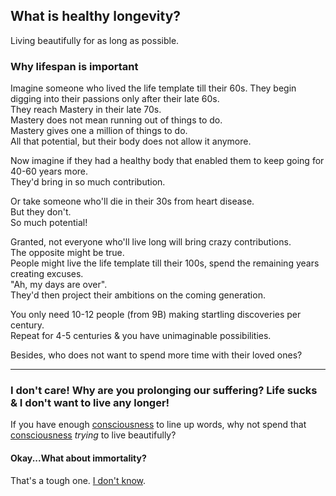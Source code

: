 ## What is healthy longevity?
Living beautifully for as long as possible.

### Why lifespan is important
Imagine someone who lived the life template till their 60s. They begin digging into their passions only after their late 60s.  
They reach Mastery in their late 70s.   
Mastery does not mean running out of things to do.  
Mastery gives one a million of things to do.  
All that potential, but their body does not allow it anymore.

Now imagine if they had a healthy body that enabled them to keep going for 40-60 years more.  
They'd bring in so much contribution.

Or take someone who'll die in their 30s from heart disease.   
But they don't.  
So much potential!

Granted, not everyone who'll live long will bring crazy contributions.   
The opposite might be true.   
People might live the life template till their 100s, spend the remaining years creating excuses.    
"Ah, my days are over".  
They'd then project their ambitions on the coming generation.

You only need 10-12 people (from 9B) making startling discoveries per century.  
Repeat for 4-5 centuries & you have unimaginable possibilities.

Besides, who does not want to spend more time with their loved ones?

---
### I don't care! Why are you prolonging our suffering? Life sucks & I don't want to live any longer!
If you have enough [consciousness](consciousness.md) to line up words, why not spend that [consciousness](consciousness.md) *trying* to live beautifully?

#### Okay...What about immortality?
That's a tough one. [I don't know](https://briddhesh.com/2022/06/07/history.html).

